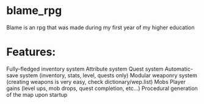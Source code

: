 # blame_rpg

Blame is an rpg that was made during my first year of my higher education

# Features:

Fully-fledged inventory system
Attribute system
Quest system
Automatic-save system (inventory, stats, level, quests only)
Modular weaponry system (creating weapons is very easy, check dictionary/wep.list)
Mobs
Player gains (level ups, mob drops, quest completion, etc...)
Procedural generation of the map upon startup
